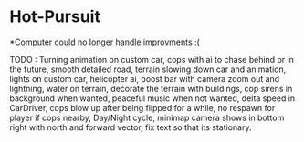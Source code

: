 # Hot-Pursuit

*Computer could no longer handle improvments :(

TODO  : Turning animation on custom car, cops with ai to chase behind or in the future, smooth detailed road, terrain slowing down car and animation, lights on custom car, helicopter ai, boost bar with camera zoom out and lightning, water on terrain, decorate the terrain with buildings, cop sirens in background when wanted, peaceful music when not wanted, delta speed in CarDriver, cops blow up after being flipped for a while, no respawn for player if cops nearby, Day/Night cycle, minimap camera shows in bottom right with north and forward vector, fix text so that its stationary.
